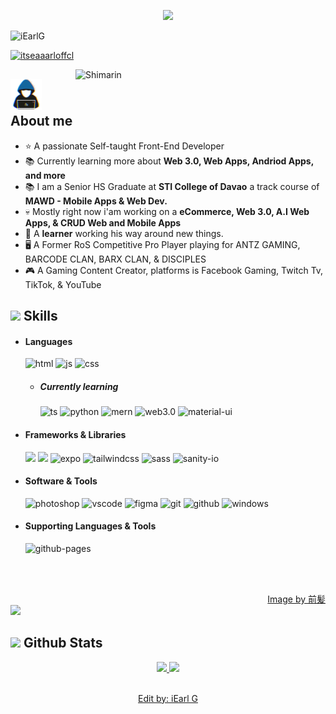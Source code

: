 <p align="center" ><img src="https://user-images.githubusercontent.com/91045673/213135097-570e6a16-b9be-4fac-b484-5f7feb3a4809.png"></p>

<p align="left"> <img src="https://komarev.com/ghpvc/?username=iEarlG&color=blue" alt="iEarlG" /> </p>
<div>
<p align="left"> <a href="https://twitter.com/itseaaarloffcl" target="blank"><img src="https://img.shields.io/twitter/follow/itseaaarloffcl?logo=twitter&style=for-the-badge" alt="itseaaarloffcl" /></a> </p>

<img align="right" width="400" alt="Shimarin" src="https://i.imgur.com/aNBi8Jf.png"/>

## <picture><img src ="https://raw.githubusercontent.com/0xabdulkhalid/0xabdulkhalid/main/assets/mdImages/about_me.gif" width = 50px></picture> **About me**
  
- ⭐ A passionate Self-taught Front-End Developer
- 📚 Currently learning more about **Web 3.0, Web Apps, Andriod Apps, and more**
- 📚 I am a Senior HS Graduate at **STI College of Davao** a track course of **MAWD - Mobile Apps & Web Dev.**
- 💀 Mostly right now i'am working on a **eCommerce, Web 3.0, A.I Web Apps, & CRUD Web and Mobile Apps**
- 👾 A **learner** working his way around new things.
- 🖥️ A Former RoS Competitive Pro Player playing for ANTZ GAMING, BARCODE CLAN, BARX CLAN, & DISCIPLES
- 🎮 A Gaming Content Creator, platforms is Facebook Gaming, Twitch Tv, TikTok, & YouTube
  
## <img src="https://camo.githubusercontent.com/beb64ff21c883e318e4f5db5231c2ba4175705bea1c9249e82a41ab375db4f75/68747470733a2f2f6d65646961322e67697068792e636f6d2f6d656469612f51737347456d706b79454f684243623765312f67697068792e6769663f6369643d656366303565343761306e336769316266716e74716d6f62386739616964316f796a327772336473336d67373030626c267269643d67697068792e676966" width ="25"><b> Skills</b>
  
- <h4> Languages </h4>
  <img src = "https://img.shields.io/badge/HTML5-E34F26?style=for-the-badge&logo=html5&logoColor=white" alt = "html" />
  <img src = "https://img.shields.io/badge/JavaScript-323330?style=for-the-badge&logo=javascript&logoColor=F7DF1E" alt = "js" />
  <img src = "https://img.shields.io/badge/CSS3-1572B6?style=for-the-badge&logo=css3&logoColor=white" alt = "css" />
  
  - <h5> Currently learning </h5>
    <img src = "https://img.shields.io/badge/TypeScript-007ACC?style=for-the-badge&logo=typescript&logoColor=white" alt = "ts" />
    <img src = "https://img.shields.io/badge/python-%23ED8B00.svg?style=for-the-badge&logo=python&logoColor=white" alt = "python" />
    <img src = "https://img.shields.io/badge/mern-%23ED8B00.svg?style=for-the-badge&logo=mern&logoColor=white" alt = "mern" />
    <img src = "https://img.shields.io/badge/web3-%23ED8B00.svg?style=for-the-badge&logo=web3&logoColor=white" alt = "web3.0" />
    <img src = "https://img.shields.io/badge/mui-%23563D7C.svg?style=for-the-badge&logo=mui&logoColor=white" alt = "material-ui" />
  
- <h4> Frameworks & Libraries </h4>
  <img src="https://skillicons.dev/icons?i=react" />
  <img src="https://skillicons.dev/icons?i=nextjs" />
  <img src = "https://img.shields.io/badge/expo-1C1E24?style=for-the-badge&logo=expo&logoColor=#D04A37" alt = "expo" />
  <img src = "https://img.shields.io/badge/tailwindcss-%23563D7C.svg?style=for-the-badge&logo=tailwindcss&logoColor=white" alt = "tailwindcss" />
  <img src = "https://img.shields.io/badge/Sass-%23563D7C.svg?style=for-the-badge&logo=sass&logoColor=white" alt = "sass" />
  <img src = "https://img.shields.io/badge/sanity_io-%23563D7C.svg?style=for-the-badge&logo=sanity&logoColor=white" alt = "sanity-io" />
  
- <h4> Software & Tools </h4>
  <img src = "https://img.shields.io/badge/adobe%20photoshop-%2331A8FF.svg?style=for-the-badge&logo=adobe%20photoshop&logoColor=white" alt = "photoshop" />
  <img src = "https://img.shields.io/badge/Visual%20Studio%20Code-0078d7.svg?style=for-the-badge&logo=visual-studio-code&logoColor=white" alt = "vscode" />
  <img src = "https://img.shields.io/badge/figma-%23F24E1E.svg?style=for-the-badge&logo=figma&logoColor=white" alt = "figma" />
  <img src = "https://img.shields.io/badge/git-%23F05033.svg?style=for-the-badge&logo=git&logoColor=white" alt = "git" />
  <img src = "https://img.shields.io/badge/github-%23F05033.svg?style=for-the-badge&logo=github&logoColor=white" alt = "github" />
  <img src = "https://img.shields.io/badge/windows-%23F05033.svg?style=for-the-badge&logo=windows&logoColor=white" alt = "windows" />
  
- <h4> Supporting Languages & Tools </h4>
  <img src = "https://img.shields.io/badge/GitHub%20Pages-%23327FC7.svg?style=for-the-badge&logo=github&logoColor=white" alt = "github-pages" />
  
  </br></br>
  
<div align="right">
<a href="https://www.pixiv.net/en/users/35069640">Image by 前髪</a>
  </div>
  </div>
<img src="https://user-images.githubusercontent.com/73097560/115834477-dbab4500-a447-11eb-908a-139a6edaec5c.gif">

## <img src="https://camo.githubusercontent.com/c0a1ff533f2a741658eb8a0551bd70fb541825ef55f07e8c761aa2795d2e0dfd/68747470733a2f2f6d656469612e67697068792e636f6d2f6d656469612f6959384352426451584f444a5343455249722f67697068792e676966" width="35"><b> Github Stats </b>
<div align="center">
  
<a href="https://github.com/iEarlG/" align="center" >
  <img src="https://github-readme-stats.vercel.app/api?username=iEarlG&show_icons=true&bg_color=00000000&theme=tokyonight" width="450" />
  <img src="https://github-readme-stats.vercel.app/api/top-langs/?username=iEarlG&show_icons=true&bg_color=00000000&theme=tokyonight" width="280"
</a>
  
</div>

<br>
<p align="center">Edit by: iEarl G</p>
